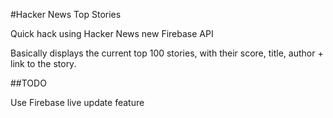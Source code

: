 #Hacker News Top Stories

Quick hack using Hacker News new Firebase API  

Basically displays the current top 100 stories, with their score, title, author + link to the story.

##TODO

Use Firebase live update feature